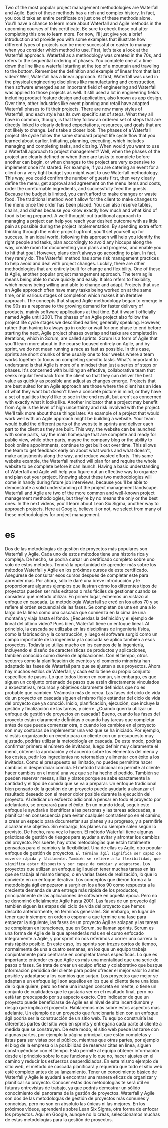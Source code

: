 Two of the most popular project management methodologies are Waterfall and Agile. Each of these methods has a rich and complex history. In fact, you could take an entire certificate on just one of these methods alone. You'll have a chance to learn more about Waterfall and Agile methods in the upcoming courses of this certificate. Be sure to check those out after completing this one to learn more. For now, I'll just give you a brief introduction and provide you with some examples that illustrate how different types of projects can be more successful or easier to manage when you consider which method to use. First, let's take a look at the Waterfall approach. Waterfall as a methodology was created in the 70s, and refers to the sequential ordering of phases. You complete one at a time down the line like a waterfall starting at the top of a mountain and traveling to the bottom. Remember the definition and example of linear from that last video? Well, Waterfall has a linear approach. At first, Waterfall was used in the physical engineering disciplines like manufacturing and construction, then software emerged as an important field of engineering and Waterfall was applied to those projects as well. It still used a lot in engineering fields including product feature design and application, also known as app design. Over time, other industries like event planning and retail have adapted Waterfall phases to fit their projects. There are now many styles of Waterfall, and each style has its own specific set of steps. What they all have in common, though, is that they follow an ordered set of steps that are directly linked to clearly defined expectations, resources, and goals that are not likely to change. Let's take a closer look. The phases of a Waterfall project life cycle follow the same standard project life cycle flow that you learned about earlier. Initiating, planning, executing, which includes managing and completing tasks, and closing. When would you want to use a Waterfall approach to project management? Well, when the phases of the project are clearly defined or when there are tasks to complete before another can begin, or when changes to the project are very expensive to implement once it's started. For example, if you are catering an event for a client on a very tight budget you might want to use Waterfall methodology. This way, you could confirm the number of guests first, then very clearly define the menu, get approval and agreement on the menu items and costs, order the unreturnable ingredients, and successfully feed the guests. Because the budget is limited, you can't afford to make changes or waste food. The traditional method won't allow for the client to make changes to the menu once the order has been placed. You can also reserve tables, chairs, and dishes because you know exactly how much and what kind of food is being prepared. A well-thought-out traditional approach to managing a project can help you reach your desired outcome with as little pain as possible during the project implementation. By spending extra effort thinking through the entire project upfront, you'll set yourself up for success. In an ideal world, following this approach will help you identify the right people and tasks, plan accordingly to avoid any hiccups along the way, create room for documenting your plans and progress, and enable you to hit that goal. However, plans don't always go according to plan. In fact, they rarely do. The Waterfall method has some risk management practices to help avoid and deal with project changes. Luckily, there are other methodologies that are entirely built for change and flexibility. One of these is Agile, another popular project management approach. The term agile means being able to move quickly and easily. It also refers to flexibility, which means being willing and able to change and adapt. Projects that use an Agile approach often have many tasks being worked on at the same time, or in various stages of completion which makes it an iterative approach. The concepts that shaped Agile methodology began to emerge in the 90s as a response to the growing demand for faster delivery of products, mainly software applications at that time. But it wasn't officially named Agile until 2001. The phases of an Agile project also follow the project life cycle stages we described earlier, generally speaking. However, rather than having to always go in order or wait for one phase to end before starting the next, Agile project phases overlap and tasks are completed in iterations, which in Scrum, are called sprints. Scrum is a form of Agile that you'll learn more about in the course focused entirely on Agile, and by sprint, we do not mean running a race as fast as possible. In this case, sprints are short chunks of time usually one to four weeks where a team works together to focus on completing specific tasks. What's important to understand is that Agile is more of a mindset than just a series of steps or phases. It's concerned with building an effective, collaborative team that seeks regular feedback from the client so that they can deliver the best value as quickly as possible and adjust as changes emerge. Projects that are best suited for an Agile approach are those where the client has an idea of what they want but doesn't have a concrete picture in mind, or they have a set of qualities they'd like to see in the end result, but aren't as concerned with exactly what it looks like. Another indicator that a project may benefit from Agile is the level of high uncertainty and risk involved with the project. We'll talk more about those things later. An example of a project that would work well with an Agile approach might be building a website. Your team would build the different parts of the website in sprints and deliver each part to the client as they are built. This way, the website can be launched with some parts, say the main homepage that are complete and ready for public view, while other parts, maybe the company blog or the ability to book online appointments, continue to get built out over time. This allows the team to get feedback early on about what works and what doesn't, make adjustments along the way, and reduce wasted efforts. This same website example, the Waterfall method will plan for and require the whole website to be complete before it can launch. Having a basic understanding of Waterfall and Agile will help you figure out an effective way to organize and plan out your project. Knowing about these two methodologies will come in handy during future job interviews, because you'll be able to demonstrate a solid understanding of the project management landscape. Waterfall and Agile are two of the more common and well-known project management methodologies, but they're by no means the only or the best ones. In the next videos, you'll learn about Lean Six Sigma, another way to approach projects. Here at Google, believe it or not, we select from many of these methodologies for project management.

# es

Dos de las metodologías de gestión de proyectos más populares son Waterfall y Agile. Cada uno de estos métodos tiene una historia rica y compleja. De hecho, se podría cursar un certificado completo sobre uno solo de estos métodos. Tendrá la oportunidad de aprender más sobre los métodos Waterfall y Agile en los próximos cursos de este certificado. Asegúrese de consultar esos cursos después de completar este para aprender más. Por ahora, sólo le daré una breve introducción y le proporcionaré algunos ejemplos que ilustran cómo los diferentes tipos de proyectos pueden ser más exitosos o más fáciles de gestionar cuando se considera qué método utilizar. En primer lugar, echemos un vistazo al enfoque en cascada. La metodología Waterfall se creó en los años 70 y se refiere al orden secuencial de las fases. Se completan de una en una a lo largo de la línea como una cascada que comienza en la cima de una montaña y viaja hasta el fondo. ¿Recuerdas la definición y el ejemplo de lineal del último vídeo? Pues bien, Waterfall tiene un enfoque lineal. Al principio, la cascada se utilizaba en las disciplinas de ingeniería física, como la fabricación y la construcción, y luego el software surgió como un campo importante de la ingeniería y la cascada se aplicó también a esos proyectos. Todavía se utiliza mucho en los campos de la ingeniería, incluyendo el diseño de características de productos y aplicaciones, también conocido como diseño de aplicaciones. Con el tiempo, otros sectores como la planificación de eventos y el comercio minorista han adaptado las fases de Waterfall para que se ajusten a sus proyectos. Ahora hay muchos estilos de Waterfall, y cada estilo tiene su propio conjunto específico de pasos. Lo que todos tienen en común, sin embargo, es que siguen un conjunto ordenado de pasos que están directamente vinculados a expectativas, recursos y objetivos claramente definidos que no es probable que cambien. Veámoslo más de cerca. Las fases del ciclo de vida de un proyecto en cascada siguen el mismo flujo estándar del ciclo de vida del proyecto que ya conoció. Inicio, planificación, ejecución, que incluye la gestión y finalización de las tareas, y cierre. ¿Cuándo querría utilizar un enfoque de gestión de proyectos en cascada? Bueno, cuando las fases del proyecto están claramente definidas o cuando hay tareas que completar antes de que pueda comenzar otra, o cuando los cambios en el proyecto son muy costosos de implementar una vez que se ha iniciado. Por ejemplo, si estás organizando un evento para un cliente con un presupuesto muy ajustado, podrías utilizar la metodología en cascada. De este modo, podrías confirmar primero el número de invitados, luego definir muy claramente el menú, obtener la aprobación y el acuerdo sobre los elementos del menú y los costes, pedir los ingredientes no retornables y alimentar con éxito a los invitados. Como el presupuesto es limitado, no puedes permitirte hacer cambios ni desperdiciar comida. El método tradicional no permite al cliente hacer cambios en el menú una vez que se ha hecho el pedido. También se pueden reservar mesas, sillas y platos porque se sabe exactamente la cantidad y el tipo de comida que se va a preparar. Un enfoque tradicional bien pensado de la gestión de un proyecto puede ayudarle a alcanzar el resultado deseado con el menor dolor posible durante la ejecución del proyecto. Al dedicar un esfuerzo adicional a pensar en todo el proyecto por adelantado, se preparará para el éxito. En un mundo ideal, seguir este enfoque le ayudará a identificar a las personas y las tareas adecuadas, a planificar en consecuencia para evitar cualquier contratiempo en el camino, a crear un espacio para documentar sus planes y su progreso, y a permitirle alcanzar ese objetivo. Sin embargo, los planes no siempre salen según lo previsto. De hecho, rara vez lo hacen. El método Waterfall tiene algunas prácticas de gestión de riesgos para ayudar a evitar y afrontar los cambios del proyecto. Por suerte, hay otras metodologías que están totalmente pensadas para el cambio y la flexibilidad. Una de ellas es Agile, otro popular enfoque de gestión de proyectos. `El término ágil significa ser capaz de moverse rápida y fácilmente.` `También se refiere a la flexibilidad, que significa estar dispuesto y ser capaz de cambiar y adaptarse.` Los proyectos que utilizan un enfoque ágil suelen tener muchas tareas en las que se trabaja al mismo tiempo, o en varias fases de realización, lo que lo convierte en un enfoque iterativo. Los conceptos que dieron forma a la metodología ágil empezaron a surgir en los años 90 como respuesta a la creciente demanda de una entrega más rápida de los productos, principalmente de las aplicaciones de software en aquella época. Pero no se denominó oficialmente Agile hasta 2001.
Las fases de un proyecto ágil también siguen las etapas del ciclo de vida del proyecto que hemos descrito anteriormente, en términos generales. Sin embargo, en lugar de tener que ir siempre en orden o esperar a que termine una fase para empezar la siguiente, las fases de un proyecto Ágil se solapan y las tareas se completan en iteraciones, que en Scrum, se llaman sprints. Scrum es una forma de Agile de la que aprenderás más en el curso enfocado íntegramente a Agile, y por sprint no nos referimos a correr una carrera lo más rápido posible. En este caso, los sprints son trozos cortos de tiempo, normalmente de una a cuatro semanas, en los que un equipo trabaja conjuntamente para centrarse en completar tareas específicas. Lo que es importante entender es que Agile es más una mentalidad que una serie de pasos o fases. Se trata de crear un equipo eficaz y colaborativo que busque información periódica del cliente para poder ofrecer el mejor valor lo antes posible y adaptarse a los cambios que surjan. Los proyectos que mejor se adaptan a un enfoque ágil son aquellos en los que el cliente tiene una idea de lo que quiere, pero no tiene una imagen concreta en mente, o tiene un conjunto de cualidades que le gustaría ver en el resultado final, pero no está tan preocupado por su aspecto exacto. Otro indicador de que un proyecto puede beneficiarse de Agile es el nivel de alta incertidumbre y riesgo que implica el proyecto. Hablaremos más sobre estos aspectos más adelante. Un ejemplo de un proyecto que funcionaría bien con un enfoque ágil podría ser la construcción de un sitio web. Tu equipo construiría las diferentes partes del sitio web en sprints y entregaría cada parte al cliente a medida que se construyen. De este modo, el sitio web puede lanzarse con algunas partes, por ejemplo la página principal, que están completas y listas para ser vistas por el público, mientras que otras partes, por ejemplo el blog de la empresa o la posibilidad de reservar citas en línea, siguen construyéndose con el tiempo. Esto permite al equipo obtener información desde el principio sobre lo que funciona y lo que no, hacer ajustes en el camino y reducir los esfuerzos desperdiciados. En este mismo ejemplo de sitio web, el método de cascada planificará y requerirá que todo el sitio web esté completo antes de su lanzamiento. Tener un conocimiento básico de Waterfall y Agile le ayudará a encontrar una manera eficaz de organizar y planificar su proyecto. Conocer estas dos metodologías te será útil en futuras entrevistas de trabajo, ya que podrás demostrar un sólido conocimiento del panorama de la gestión de proyectos. Waterfall y Agile son dos de las metodologías de gestión de proyectos más comunes y conocidas, pero no son en absoluto las únicas ni las mejores. En los próximos vídeos, aprenderás sobre Lean Six Sigma, otra forma de enfocar los proyectos. Aquí en Google, aunque no lo creas, seleccionamos muchas de estas metodologías para la gestión de proyectos.
